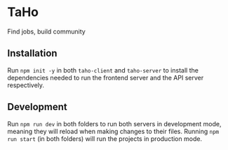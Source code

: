 # TaHo

Find jobs, build community

## Installation

Run `npm init -y` in both `taho-client` and `taho-server` to install the dependencies needed to run the frontend server and the API server respectively.

## Development

Run `npm run dev` in both folders to run both servers in development mode, meaning they will reload when making changes to their files.
Running `npm run start` (in both folders) will run the projects in production mode.
